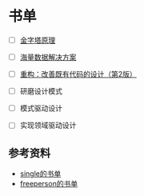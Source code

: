 # 书单

- [ ] [金字塔原理](https://github.com/singgel/Study-Floder/blob/master/%E9%87%91%E5%AD%97%E5%A1%94%E5%8E%9F%E7%90%86.pdf) 
- [ ] [海量数据解决方案](https://github.com/singgel/Study-Floder/blob/master/%E6%B5%B7%E9%87%8F%E6%95%B0%E6%8D%AE%E5%BA%93%E8%A7%A3%E5%86%B3%E6%96%B9%E6%A1%88.pdf)
- [ ] [重构：改善既有代码的设计（第2版）](https://zhuanlan.zhihu.com/p/146653888)
- [ ] 研磨设计模式
- [ ] 模式驱动设计
- [ ] 实现领域驱动设计


## 参考资料

- [single的书单](https://github.com/singgel/Study-Floder)
- [freeperson的书单](https://089u.com/dir/3843664-39387910-f7bb20)

